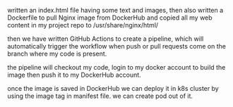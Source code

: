 written an index.html file having some text and images, then also written a Dockerfile to pull Nginx image from DockerHub and  copied all my web content in my project repo  to /usr/share/nginx/html/   

then we have written GitHub Actions to create a pipeline, which will automatically trigger the workflow when push or pull requests come on the branch where my code is present.

the pipeline will checkout my code, login to my docker account to build the image then push it to my DockerHub account.

once the image is saved in DockerHub we can deploy it in k8s cluster  by using the image tag in manifest file.
we can create pod out of it.
